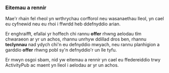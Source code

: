 ### Eitemau a rennir
Mae'r rhain fel rheol yn wrthrychau corfforol neu wasanaethau lleol, yn cael eu cyfnewid neu eu rhoi i ffwrdd heb ddefnyddio arian.

Er enghraifft, efallai yr hoffech chi rannu **offer** rhwng aelodau tîm chwaraeon ar yr un achos, rhannu unrhyw ddillad dros ben, rhannu **teclynnau** nad ydych chi'n eu defnyddio mwyach, neu rannu planhigion a garddio **offer** rhwng pobl sy'n defnyddio'r un lle tyfu.

Er mwyn osgoi sbam, nid yw eitemau a rennir yn cael eu ffedereiddio trwy ActivityPub ac maent yn lleol i aelodau ar yr un achos.
